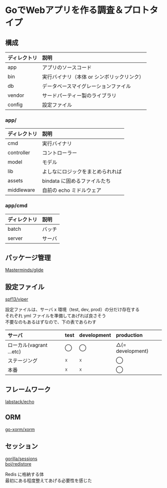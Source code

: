 # GoでWebアプリを作る調査＆プロトタイプ

## 構成

|ディレクトリ|説明|
|:---|:---|
|app|アプリのソースコード|
|bin|実行バイナリ（本体 or シンボリックリンク）|
|db|データベースマイグレーションファイル|
|vendor|サードパーティー製のライブラリ|
|config|設定ファイル|

### app/

|ディレクトリ|説明|
|:---|:---|
|cmd|実行バイナリ|
|controller|コントローラー|
|model|モデル|
|lib|よしなにロジックをまとめられれば|
|assets|bindata に固めるファイルたち|
|middleware|自前の echo ミドルウェア|

### app/cmd

|ディレクトリ|説明|
|:---|:---|
|batch|バッチ|
|server|サーバ|

## パッケージ管理

[Masterminds/glide](https://github.com/Masterminds/glide)

## 設定ファイル

[spf13/viper](https://github.com/spf13/viper)

設定ファイルは、サーバ x 環境（test, dev, prod）の分だけ存在する  
それぞれ yml ファイルを準備してあげれば良さそう  
不要なのもあるはずなので、下の表であらわす

|サーバ|test|development|production|
|:---|:---|:---|:---|
|ローカル(vagrant ...etc)|◯|◯|△(= development)|
|ステージング|☓|☓|◯|
|本番|☓|☓|◯|

## フレームワーク

[labstack/echo](https://github.com/labstack/echo)

## ORM

[go-xorm/xorm](https://github.com/go-xorm/xorm)

## セッション

[gorilla/sessions](github.com/gorilla/sessions)  
[boj/redistore](https://github.com/boj/redistore)

Redis に格納する体  
最初にある程度整えてあげる必要性を感じた

